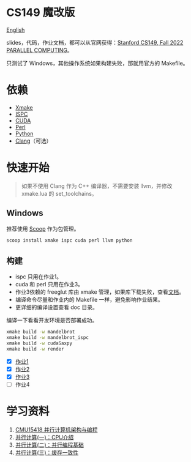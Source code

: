# CS149 魔改版

[English](doc/README-EN.md)

slides，代码，作业文档，都可以从官网获得：[Stanford CS149, Fall 2022 PARALLEL COMPUTING](https://gfxcourses.stanford.edu/cs149/fall22)。

只测试了 Windows，其他操作系统如果构建失败，那就用官方的 Makefile。

# 依赖

- [Xmake](https://xmake.io/#/zh-cn/guide/installation)
- [ISPC](https://ispc.github.io/downloads.html)
- [CUDA](https://developer.nvidia.com/cuda-downloads)
- [Perl](https://www.perl.org/get.html)
- [Python](https://www.python.org/downloads/)
- [Clang](https://releases.llvm.org/download.html)（可选）

# 快速开始

> 如果不使用 Clang 作为 C++ 编译器，不需要安装 llvm，并修改 xmake.lua 的 set_toolchains。

## Windows

推荐使用 [Scoop](https://github.com/ScoopInstaller/Scoop) 作为包管理。
```bash
scoop install xmake ispc cuda perl llvm python
```

## 构建

- ispc 只用在作业1。
- cuda 和 perl 只用在作业3。
- 作业3依赖的 freeglut 库由 xmake 管理，如果库下载失败，查看[文档](https://xmake.io/#/zh-cn/package/remote_package?id=%e8%bf%9c%e7%a8%8b%e5%8c%85%e4%b8%8b%e8%bd%bd%e4%bc%98%e5%8c%96)。
- 编译命令尽量和作业内的 Makefile 一样，避免影响作业结果。
- 更详细的编译设置查看 doc 目录。

编译一下看看开发环境是否部署成功。
```bash
xmake build -w mandelbrot
xmake build -w mandelbrot_ispc
xmake build -w cudaSaxpy
xmake build -w render
```

- [x] [作业1](doc/Assignment1.md)
- [x] [作业2](doc/Assignment2.md)
- [x] [作业3](doc/Assignment3.md)
- [ ] 作业4

# 学习资料

1. [CMU15418 并行计算机架构与编程](https://www.zhihu.com/column/c_1515272289578479616)
2. [并行计算(一)：CPU介绍](https://zhuanlan.zhihu.com/p/515938171)
3. [并行计算(二)：并行编程基础](https://zhuanlan.zhihu.com/p/516448932)
4. [并行计算(三)：缓存一致性](https://zhuanlan.zhihu.com/p/516870923)